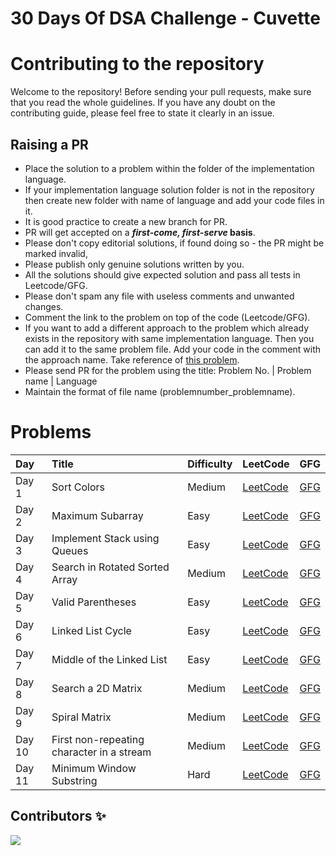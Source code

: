 # 30 Days Of DSA Challenge - Cuvette

# Contributing to the repository

Welcome to the repository! Before sending your pull requests, make sure that you read the whole guidelines. If you have any doubt on the contributing guide, please feel free to state it clearly in an issue.

## Raising a PR

- Place the solution to a problem within the folder of the implementation language.
- If your implementation language solution folder is not in the repository then create new folder with name of language and add your code files in it. 
-  It is good practice to create a new branch for PR.
- PR will get accepted on a **_first-come, first-serve_ basis**.
- Please don't copy editorial solutions, if found doing so - the PR might be marked invalid,
- Please publish only genuine solutions written by you.
- All the solutions should give expected solution and pass all tests in Leetcode/GFG.
- Please don't spam any file with useless comments and unwanted changes.
- Comment the link to the problem on top of the code (Leetcode/GFG).
- If you want to add a different approach to the problem which already exists in the repository with same implementation language. Then you can add it to the same problem file. Add your code in the comment with the approach name. Take reference of [this problem](Python/02_Maximum%20Subarray.py).
- Please send PR for the problem using the title: Problem No. | Problem name | Language
- Maintain the format of file name (problemnumber_problemname).


# Problems
| Day | Title | Difficulty | LeetCode | GFG
|:---|:---|:---|:---|:---|
| Day 1 | Sort Colors | Medium | [LeetCode](https://leetcode.com/problems/sort-colors/) | [GFG](https://practice.geeksforgeeks.org/problems/sort-an-array-of-0s-1s-and-2s4231/1)
| Day 2 | Maximum Subarray | Easy | [LeetCode](https://leetcode.com/problems/maximum-subarray/) | [GFG](https://practice.geeksforgeeks.org/problems/maximum-sub-array5443/1)
| Day 3 | Implement Stack using Queues | Easy | [LeetCode](https://leetcode.com/problems/implement-stack-using-queues/) | [GFG](https://practice.geeksforgeeks.org/problems/stack-using-two-queues/1)
| Day 4 | Search in Rotated Sorted Array | Medium | [LeetCode](https://leetcode.com/problems/search-in-rotated-sorted-array/) | [GFG](https://practice.geeksforgeeks.org/problems/search-in-a-rotated-array4618/1)
| Day 5 | Valid Parentheses | Easy | [LeetCode](https://leetcode.com/problems/valid-parentheses/) | [GFG](https://practice.geeksforgeeks.org/problems/parenthesis-checker2744/1)
| Day 6 | Linked List Cycle | Easy | [LeetCode](https://leetcode.com/problems/linked-list-cycle/) | [GFG](https://practice.geeksforgeeks.org/problems/detect-loop-in-linked-list/1)
| Day 7 | Middle of the Linked List | Easy | [LeetCode](https://leetcode.com/problems/middle-of-the-linked-list/) | [GFG](https://practice.geeksforgeeks.org/problems/finding-middle-element-in-a-linked-list/1)
| Day 8 | Search a 2D Matrix | Medium | [LeetCode](https://leetcode.com/problems/search-a-2d-matrix/) | [GFG](https://practice.geeksforgeeks.org/problems/search-in-a-matrix-1587115621/1)
| Day 9 | Spiral Matrix | Medium | [LeetCode](https://leetcode.com/problems/spiral-matrix/description/) | [GFG](https://practice.geeksforgeeks.org/problems/spirally-traversing-a-matrix-1587115621/1)
| Day 10 | First non-repeating character in a stream | Medium | [LeetCode](#) | [GFG](https://practice.geeksforgeeks.org/problems/first-non-repeating-character-in-a-stream1216/1)
| Day 11 | Minimum Window Substring | Hard | [LeetCode](https://leetcode.com/problems/minimum-window-substring/) | [GFG](https://practice.geeksforgeeks.org/problems/smallest-window-in-a-string-containing-all-the-characters-of-another-string-1587115621/1)


## Contributors ✨


<a href="https://github.com/Rushijaviya/30DaysOfDSAChallenge_cuvette/graphs/contributors">
  <img src="https://contrib.rocks/image?repo=Rushijaviya/30DaysOfDSAChallenge_cuvette" />
</a>
